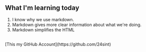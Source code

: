 ## What I'm learning today
1. I know why we use markdown.
1. Markdown gives more clear information about what we're doing.
1. Markdown simplifies the HTML
<br>
 [This my GitHub Account](https://github.com/24sint)

